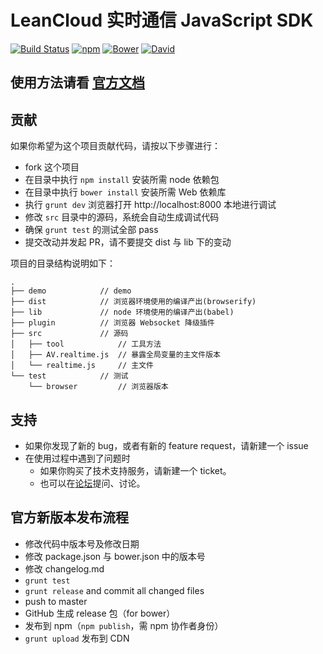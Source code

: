 # LeanCloud 实时通信 JavaScript SDK
[![Build Status](https://img.shields.io/travis/leancloud/js-realtime-sdk.svg)](https://travis-ci.org/leancloud/js-realtime-sdk) [![npm](https://img.shields.io/npm/v/leancloud-realtime.svg)](https://www.npmjs.com/package/leancloud-realtime) [![Bower](https://img.shields.io/bower/v/leancloud-realtime.svg)]() [![David](https://img.shields.io/david/leancloud/js-realtime-sdk.svg)](https://david-dm.org/leancloud/js-realtime-sdk)

## 使用方法请看 [官方文档](https://leancloud.cn/docs/js_realtime.html)

## 贡献
如果你希望为这个项目贡献代码，请按以下步骤进行：
* fork 这个项目
* 在目录中执行 `npm install` 安装所需 node 依赖包
* 在目录中执行 `bower install` 安装所需 Web 依赖库
* 执行 `grunt dev` 浏览器打开 http://localhost:8000 本地进行调试
* 修改 `src` 目录中的源码，系统会自动生成调试代码
* 确保 `grunt test` 的测试全部 pass
* 提交改动并发起 PR，请不要提交 dist 与 lib 下的变动

项目的目录结构说明如下：
```
.
├── demo            // demo
├── dist            // 浏览器环境使用的编译产出(browserify)
├── lib             // node 环境使用的编译产出(babel)
├── plugin          // 浏览器 Websocket 降级插件
├── src             // 源码
│   ├── tool            // 工具方法
│   ├── AV.realtime.js  // 暴露全局变量的主文件版本
│   └── realtime.js     // 主文件
└── test            // 测试
    └── browser         // 浏览器版本
```

## 支持
* 如果你发现了新的 bug，或者有新的 feature request，请新建一个 issue
* 在使用过程中遇到了问题时
  * 如果你购买了技术支持服务，请新建一个 ticket。
  * 也可以在[论坛](https://forum.leancloud.cn/)提问、讨论。

## 官方新版本发布流程

* 修改代码中版本号及修改日期
* 修改 package.json 与 bower.json 中的版本号
* 修改 changelog.md
* `grunt test`
* `grunt release` and commit all changed files
* push to master
* GitHub 生成 release 包（for bower）
* 发布到 npm（`npm publish`，需 npm 协作者身份）
* `grunt upload` 发布到 CDN
